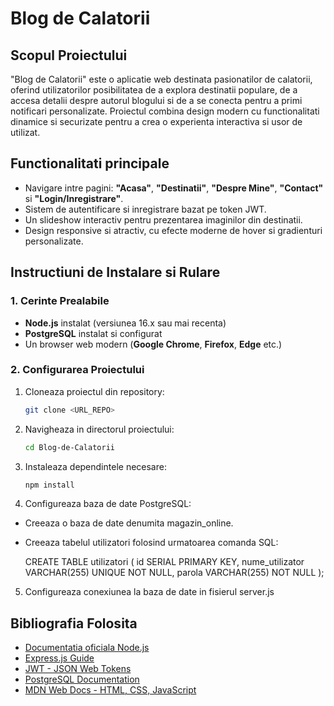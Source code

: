 # Blog de Calatorii

## Scopul Proiectului

"Blog de Calatorii" este o aplicatie web destinata pasionatilor de calatorii, oferind utilizatorilor posibilitatea de a explora destinatii populare, de a accesa detalii despre autorul blogului si de a se conecta pentru a primi notificari personalizate. Proiectul combina design modern cu functionalitati dinamice si securizate pentru a crea o experienta interactiva si usor de utilizat.

## Functionalitati principale

- Navigare intre pagini: **"Acasa"**, **"Destinatii"**, **"Despre Mine"**, **"Contact"** si **"Login/Inregistrare"**.
- Sistem de autentificare si inregistrare bazat pe token JWT.
- Un slideshow interactiv pentru prezentarea imaginilor din destinatii.
- Design responsive si atractiv, cu efecte moderne de hover si gradienturi personalizate.

## Instructiuni de Instalare si Rulare

### 1. Cerinte Prealabile

- **Node.js** instalat (versiunea 16.x sau mai recenta)
- **PostgreSQL** instalat si configurat
- Un browser web modern (**Google Chrome**, **Firefox**, **Edge** etc.)

### 2. Configurarea Proiectului

1. Cloneaza proiectul din repository:
   ```bash
   git clone <URL_REPO>

2. Navigheaza in directorul proiectului:
   ```bash
   cd Blog-de-Calatorii

3. Instaleaza dependintele necesare:
   ```bash
   npm install

4. Configureaza baza de date PostgreSQL:
- Creeaza o baza de date denumita magazin_online.
- Creeaza tabelul utilizatori folosind urmatoarea comanda SQL: 
    
    CREATE TABLE utilizatori (
    id SERIAL PRIMARY KEY,
    nume_utilizator VARCHAR(255) UNIQUE NOT NULL,
    parola VARCHAR(255) NOT NULL
                            );

5. Configureaza conexiunea la baza de date in fisierul server.js

## Bibliografia Folosita

- [Documentatia oficiala Node.js](https://nodejs.org/en/docs/)
- [Express.js Guide](https://expressjs.com/)
- [JWT - JSON Web Tokens](https://jwt.io/)
- [PostgreSQL Documentation](https://www.postgresql.org/docs/)
- [MDN Web Docs - HTML, CSS, JavaScript](https://developer.mozilla.org/)
